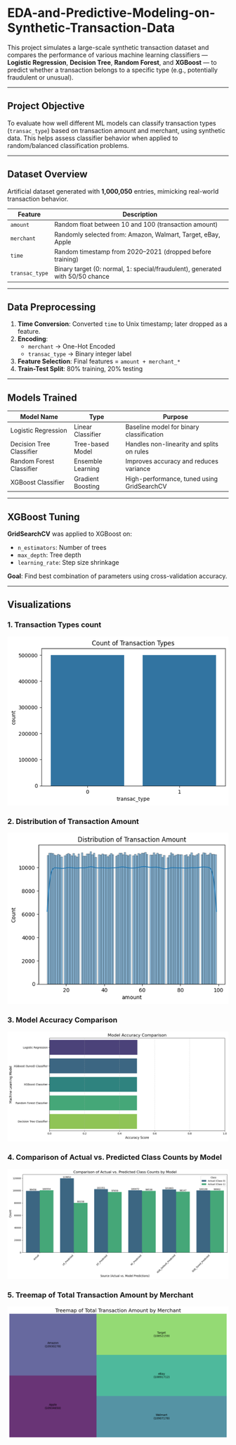 # EDA-and-Predictive-Modeling-on-Synthetic-Transaction-Data

This project simulates a large-scale synthetic transaction dataset and compares the performance of various machine learning classifiers — **Logistic Regression**, **Decision Tree**, **Random Forest**, and **XGBoost** — to predict whether a transaction belongs to a specific type (e.g., potentially fraudulent or unusual).

---

## Project Objective

To evaluate how well different ML models can classify transaction types (`transac_type`) based on transaction amount and merchant, using synthetic data. This helps assess classifier behavior when applied to random/balanced classification problems.

---

## Dataset Overview

Artificial dataset generated with **1,000,050** entries, mimicking real-world transaction behavior.

| Feature         | Description                                                                 |
|----------------|-----------------------------------------------------------------------------|
| `amount`        | Random float between 10 and 100 (transaction amount)                       |
| `merchant`      | Randomly selected from: Amazon, Walmart, Target, eBay, Apple               |
| `time`          | Random timestamp from 2020–2021 (dropped before training)                  |
| `transac_type`  | Binary target (0: normal, 1: special/fraudulent), generated with 50/50 chance |

---

## Data Preprocessing

1. **Time Conversion**: Converted `time` to Unix timestamp; later dropped as a feature.
2. **Encoding**:
   - `merchant` → One-Hot Encoded
   - `transac_type` → Binary integer label
3. **Feature Selection**: Final features = `amount + merchant_*`
4. **Train-Test Split**: 80% training, 20% testing

---

## Models Trained

| Model Name               | Type               | Purpose                                  |
|--------------------------|--------------------|------------------------------------------|
| Logistic Regression      | Linear Classifier   | Baseline model for binary classification |
| Decision Tree Classifier | Tree-based Model    | Handles non-linearity and splits on rules |
| Random Forest Classifier | Ensemble Learning   | Improves accuracy and reduces variance    |
| XGBoost Classifier       | Gradient Boosting   | High-performance, tuned using GridSearchCV|

---

## XGBoost Tuning

**GridSearchCV** was applied to XGBoost on:
- `n_estimators`: Number of trees
- `max_depth`: Tree depth
- `learning_rate`: Step size shrinkage

**Goal**: Find best combination of parameters using cross-validation accuracy.

---

## Visualizations

### 1. Transaction Types count
![Count Plot](./images/transaction_count.png)

### 2. Distribution of Transaction Amount
![Histogram Plot](./images/transaction_amount_distribution.png)

### 3. Model Accuracy Comparison
![Bar Plot](./images/model_accuracy.png)

### 4. Comparison of Actual vs. Predicted Class Counts by Model
![Bar Plot](./images/act_pred.png)

### 5. Treemap of Total Transaction Amount by Merchant
![Treemap](./images/treemap.png)


